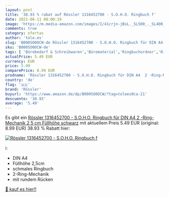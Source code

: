```yaml
---
layout: post
title: '38.93 % rabat auf Rössler 1316452700 - S.O.H.O. Ringbuch f'
date: 2021-06-11 08:00:19
image: 'https://m.media-amazon.com/images/I/41crjn-jBsL._SL500_._SL400_.jpg'
comments: true
category: ofertas
author: 'tole.es'
slug: 'B000SO0OCW-de Rössler 1316452700 - S.O.H.O. Ringbuch für DIN A4 2 -Ring-...'
sku: 'B000SO0OCW-de'
tags: [ 'Bürobedarf & Schreibwaren','Büromaterial','Ringbuchordner','Ringbücher','Ringbücher & Zubehör','rössler', ]
actualPrice: 5.49 EUR
currency: EUR
price: 5.49
comparePrice: 8.99 EUR
prodname: 'Rössler 1316452700 - S.O.H.O. Ringbuch für DIN A4  2 -Ring-Mechanik  2 5 cm Füllhöhe  schwarz'
country: 'de'
flag: '🇩🇪'
brand: 'Rössler'
buyurl: 'https://www.amazon.de/dp/B000SO0OCW/?tag=tolees0ca-21'
descuento: '38.93'
average: '5.49'
---
```


Es gibt ein [Rössler 1316452700 - S.O.H.O. Ringbuch für DIN A4  2 -Ring-Mechanik  2 5 cm Füllhöhe  schwarz](https://www.amazon.de/dp/B000SO0OCW/?tag=tolees0ca-21) mit aktuellem Preis 5.49 EUR (original: 8.99 EUR) 38.93 % Rabatt hier:

[![Rössler 1316452700 - S.O.H.O. Ringbuch f](https://m.media-amazon.com/images/I/41crjn-jBsL._SL500_._SL400_.jpg)](https://www.amazon.de/dp/B000SO0OCW/?tag=tolees0ca-21)

ℹ️:

- DIN A4
- Füllhöhe 2,5cm
- schmales Ringbuch
- 2-Ring-Mechanik
- mit rundem Rücken

[🛒 kauf es hier!!](https://www.amazon.de/dp/B000SO0OCW/?tag=tolees0ca-21)
